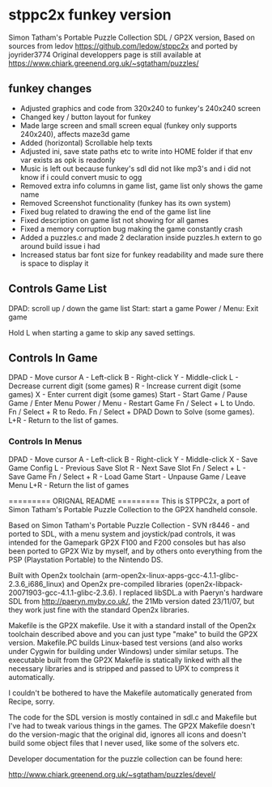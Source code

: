 # stppc2x funkey version
Simon Tatham's Portable Puzzle Collection SDL / GP2X version,
Based on sources from ledov https://github.com/ledow/stppc2x and ported by joyrider3774
Original developpers page is still available at https://www.chiark.greenend.org.uk/~sgtatham/puzzles/

## funkey changes

- Adjusted graphics and code from 320x240 to funkey's 240x240 screen
- Changed key / button layout for funkey
- Made large screen and small screen equal (funkey only supports 240x240), affects maze3d game
- Added (horizontal) Scrollable help texts
- Adjusted ini, save state paths etc to write into HOME folder if that env var exists as opk is readonly
- Music is left out because funkey's sdl did not like mp3's and i did not know if i could convert music to ogg
- Removed extra info columns in game list, game list only shows the game name
- Removed Screenshot functionality (funkey has its own system)
- Fixed bug related to drawing the end of the game list line
- Fixed description on game list not showing for all games
- Fixed a memory corruption bug making the game constantly crash
- Added a puzzles.c and made 2 declaration inside puzzles.h extern to go around build issue i had
- Increased status bar font size for funkey readability and made sure there is space to display it

## Controls Game List

DPAD: scroll up / down the game list
Start: start a game
Power / Menu: Exit game

Hold L when starting a game to skip any saved settings.

## Controls In Game

DPAD - Move cursor
A - Left-click
B - Right-click
Y - Middle-click
L - Decrease current digit (some games)
R - Increase current digit (some games)
X - Enter current digit (some games)
Start - Start Game / Pause Game / Enter Menu
Power / Menu - Restart Game
Fn / Select + L to Undo.
Fn / Select + R to Redo.
Fn / Select + DPAD Down to Solve (some games).
L+R - Return to the list of games.

### Controls In Menus

DPAD - Move cursor
A - Left-click
B - Right-click
Y - Middle-click
X - Save Game Config
L - Previous Save Slot
R - Next Save Slot
Fn / Select + L  - Save Game
Fn / Select + R  - Load Game
Start - Unpause Game / Leave Menu
L+R - Return the list of games


========= ORIGNAL README =========
This is STPPC2x, a port of Simon Tatham's Portable Puzzle Collection to the GP2X handheld console.

Based on Simon Tatham's Portable Puzzle Collection - SVN r8446 - and ported to SDL, with a menu
system and joystick/pad controls, it was intended for the Gamepark GP2X F100 and F200 consoles
but has also been ported to GP2X Wiz by myself, and by others onto everything from the PSP 
(Playstation Portable) to the Nintendo DS.

Built with Open2x toolchain (arm-open2x-linux-apps-gcc-4.1.1-glibc-2.3.6_i686_linux) and 
Open2x pre-compiled libraries (open2x-libpack-20071903-gcc-4.1.1-glibc-2.3.6).  I replaced
libSDL.a with Paeryn's hardware SDL from http://paeryn.myby.co.uk/, the 21Mb version dated 
23/11/07, but they work just fine with the standard Open2x libraries.

Makefile is the GP2X makefile.  Use it with a standard install of the Open2x toolchain 
described above and you can just type "make" to build the GP2X version.  Makefile.PC
builds Linux-based test versions (and also works under Cygwin for building under Windows)
under similar setups.  The executable built from the GP2X Makefile is statically linked 
with all the necessary libraries and is stripped and passed to UPX to compress it
automatically.

I couldn't be bothered to have the Makefile automatically generated from Recipe, sorry.

The code for the SDL version is mostly contained in sdl.c and Makefile but I've had to
tweak various things in the games.  The GP2X Makefile doesn't do the version-magic that 
the original did, ignores all icons and doesn't build some object files that I never used, 
like some of the solvers etc.

Developer documentation for the puzzle collection can be found here:

 http://www.chiark.greenend.org.uk/~sgtatham/puzzles/devel/

